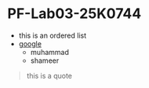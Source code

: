 # PF-Lab03-25K0744
- this is an ordered list
- [google]("https://www.google.com/")
    - muhammad
    - shameer

> this is a quote
